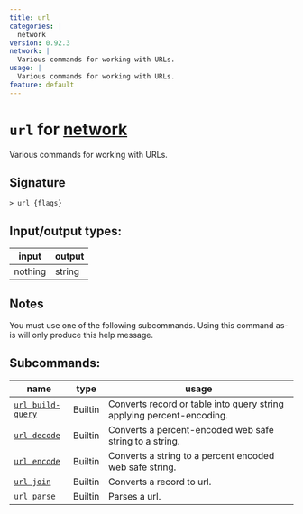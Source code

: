 ```yaml
---
title: url
categories: |
  network
version: 0.92.3
network: |
  Various commands for working with URLs.
usage: |
  Various commands for working with URLs.
feature: default
---
```

<!-- This file is automatically generated. Please edit the command in https://github.com/nushell/nushell instead. -->

# `url` for [network](/commands/categories/network.md)

<div class='command-title'>Various commands for working with URLs.</div>

## Signature

```> url {flags} ```


## Input/output types:

| input   | output |
| ------- | ------ |
| nothing | string |

## Notes
You must use one of the following subcommands. Using this command as-is will only produce this help message.

## Subcommands:

| name                                                   | type    | usage                                                                 |
| ------------------------------------------------------ | ------- | --------------------------------------------------------------------- |
| [`url build-query`](/commands/docs/url_build-query.md) | Builtin | Converts record or table into query string applying percent-encoding. |
| [`url decode`](/commands/docs/url_decode.md)           | Builtin | Converts a percent-encoded web safe string to a string.               |
| [`url encode`](/commands/docs/url_encode.md)           | Builtin | Converts a string to a percent encoded web safe string.               |
| [`url join`](/commands/docs/url_join.md)               | Builtin | Converts a record to url.                                             |
| [`url parse`](/commands/docs/url_parse.md)             | Builtin | Parses a url.                                                         |